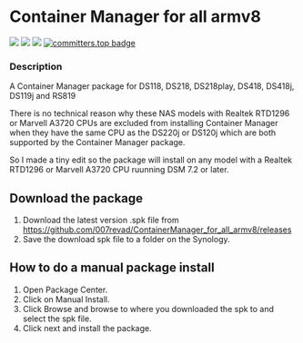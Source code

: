 # Container Manager for all armv8

<a href="https://github.com/007revad/ContainerManager_for_all_armv8/releases"><img src="https://img.shields.io/github/release/007revad/ContainerManager_for_all_armv8.svg"></a>
<a href="https://hits.seeyoufarm.com"><img src="https://hits.seeyoufarm.com/api/count/incr/badge.svg?url=https%3A%2F%2Fgithub.com%2F007revad%2FContainerManager_for_all_armv8&count_bg=%2379C83D&title_bg=%23555555&icon=&icon_color=%23E7E7E7&title=views&edge_flat=false"/></a>
[![](https://img.shields.io/static/v1?label=Sponsor&message=%E2%9D%A4&logo=GitHub&color=%23fe8e86)](https://github.com/sponsors/007revad)
[![committers.top badge](https://user-badge.committers.top/australia/007revad.svg)](https://user-badge.committers.top/australia/007revad)

### Description

A Container Manager package for DS118, DS218, DS218play, DS418, DS418j, DS119j and RS819

There is no technical reason why these NAS models with Realtek RTD1296 or Marvell A3720 CPUs are excluded from installing Container Manager when they have the same CPU as the DS220j or DS120j which are both supported by the Container Manager package. 

So I made a tiny edit so the package will install on any model with a Realtek RTD1296 or Marvell A3720 CPU ruunning DSM 7.2 or later.

## Download the package

1. Download the latest version .spk file from https://github.com/007revad/ContainerManager_for_all_armv8/releases
2. Save the download spk file to a folder on the Synology.

## How to do a manual package install

1. Open Package Center.
2. Click on Manual Install.
3. Click Browse and browse to where you downloaded the spk to and select the spk file.
4. Click next and install the package.
